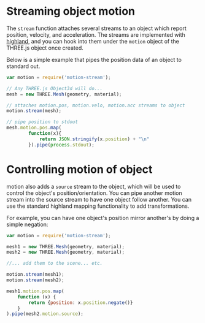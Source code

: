 # Streaming object motion

The `stream` function attaches several streams to an object which report position, velocity, and acceleration.  The streams are implemented with [highland](http://highlandjs.org/), and you can hook into them under the `motion` object of the THREE.js object once created.

Below is a simple example that pipes the position data of an object to standard out.

```js
var motion = require('motion-stream');

// Any THREE.js Object3d will do...
mesh = new THREE.Mesh(geometry, material);

// attaches motion.pos, motion.velo, motion.acc streams to object
motion.stream(mesh);  

// pipe position to stdout
mesh.motion.pos.map(
        function(x){
            return JSON.stringify(x.position) + "\n"
        }).pipe(process.stdout);
```

# Controlling motion of object 
motion also adds a `source` stream to the object, which will be used to control the object's position/orientation.  You can pipe another motion stream into the source stream to have one object follow another.  You can use the standard highland mapping functionality to add transformations.  

For example, you can have one object's position mirror another's by doing a simple negation:

```js
var motion = require('motion-stream');

mesh1 = new THREE.Mesh(geometry, material);
mesh2 = new THREE.Mesh(geometry, material);

//... add them to the scene... etc.

motion.stream(mesh1);
motion.stream(mesh2);

mesh1.motion.pos.map(
    function (x) {
        return {position: x.position.negate()}
    }
).pipe(mesh2.motion.source);
```